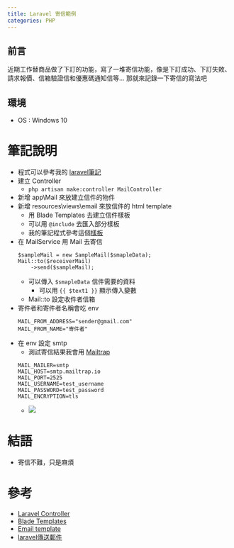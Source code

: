 ```yaml
---
title: Laravel 寄信範例
categories: PHP
---
```

## 前言
近期工作替商品做了下訂的功能，寫了一堆寄信功能，像是下訂成功、下訂失敗、請求報價、信箱驗證信和優惠碼通知信等...
那就來記錄一下寄信的寫法吧

## 環境
- OS : Windows 10

# 筆記說明
* 程式可以參考我的 [laravel筆記](https://github.com/youmu257/laravel-note)
* 建立 Controller
    * ```php artisan make:controller MailController```
* 新增 app\Mail 來放建立信件的物件
* 新增 resources\views\email 來放信件的 html template
    * 用 Blade Templates 去建立信件樣板
    * 可以用 ```@include``` 去匯入部分樣板
    * 我的筆記程式參考這個[樣板](https://github.com/ColorlibHQ/email-templates/tree/master/10)
* 在 MailService 用 Mail 去寄信
    ```
    $sampleMail = new SampleMail($smapleData);
    Mail::to($receiverMail)
        ->send($sampleMail);
    ```
    * 可以傳入 ```$smapleData``` 信件需要的資料
        * 可以用 ```{{ $text1 }}``` 顯示傳入變數
    * Mail::to 設定收件者信箱
* 寄件者和寄件者名稱會吃 env
    ```
    MAIL_FROM_ADDRESS="sender@gmail.com"
    MAIL_FROM_NAME="寄件者"
    ```
* 在 env 設定 smtp
    * 測試寄信結果我會用 [Mailtrap](https://mailtrap.io/)
    ```
    MAIL_MAILER=smtp
    MAIL_HOST=smtp.mailtrap.io
    MAIL_PORT=2525
    MAIL_USERNAME=test_username
    MAIL_PASSWORD=test_password
    MAIL_ENCRYPTION=tls
    ```
    * ![](https://i.imgur.com/SOijQdm.png)

# 結語
* 寄信不難，只是麻煩



# 參考
* [Laravel Controller](https://laravel.com/docs/8.x/controllers)
* [Blade Templates](https://laravel.com/docs/8.x/blade)
* [Email template](https://colorlib.com/wp/responsive-html-email-templates/)
* [laravel傳送郵件](https://www.itread01.com/content/1549881756.html)
